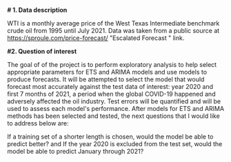 **# 1. Data description**

WTI is a monthly average price of the West Texas Intermediate benchmark crude oil from 1995 until July 2021. Data was taken from a public source at https://sproule.com/price-forecast/ "Escalated Forecast " link.

**#2. Question of interest**

The goal of of the project is to perform exploratory analysis to help select appropriate parameters for ETS and ARIMA models and use models to produce forecasts. It will be attempted to select the model that would forecast most accurately against the test data of interest: year 2020 and first 7 months of 2021, a period when the global COVID-19 happened and adversely affected the oil industry. Test errors will be quantified and will be used to assess each model's performance. After models for ETS and ARIMA methods has been selected and tested, the next questions that I would like to address below are:

If a training set of a shorter length is chosen, would the model be able to predict better? 
and 
If the year 2020 is excluded from the test set, would the model be able to predict January through 2021?
